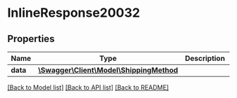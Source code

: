 # InlineResponse20032

## Properties
Name | Type | Description | Notes
------------ | ------------- | ------------- | -------------
**data** | [**\Swagger\Client\Model\ShippingMethod**](ShippingMethod.md) |  | [optional] 

[[Back to Model list]](../../README.md#documentation-for-models) [[Back to API list]](../../README.md#documentation-for-api-endpoints) [[Back to README]](../../README.md)

